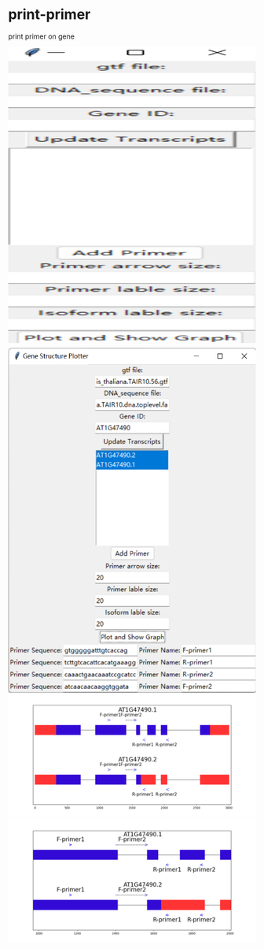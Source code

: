 # print-primer
print primer on gene
<div style="display:flex;  flex-direction:column;" align="right";>
    <img src="figure/图片2.png" height="600" style="margin-bottom: 10px;"> 
    <img src="figure/图片1.png" height="700">
</div>
<div align="left"><img src="figure/Figure_6.png" ></div>
<div align="left"><img src="figure/Figure_1.png" ></div>
